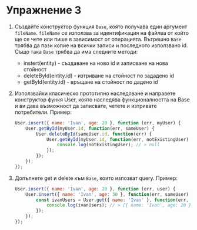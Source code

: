 # Упражнение 3

1. Създайте конструктор функция `Base`, която получава един аргумент `fileName`. `fileName` се използва за идентификация на файлва от който ще се чете или пише в зависимост от операцията. Вътрешно `Base` трябва да пази копие на всички записи и последното използвано id. Също така `Base` трябва да има следните методи: 
    * instert(entity) - създаване на ново id и записване на нова стойност 
    * deleteById(entity.id) - изтриване на стойност по зададено id
    * getById(entity.id) - връщане на стойност по дадено id

2. Използвайки класическо прототипно наследяване и направете конструктор функя User, която наследява функционалността на Base и ви дава възможност да записвате, четете и изтривате потребители.
    Пример:
    ```js
    User.insert({ name: 'Ivan', age: 20 }, function (err, myUser) {
        User.getById(myUser.id, function(err, sameUser) {
            User.deleteById(sameUser.id, function(err) {
                User.getById(myUser.id, function(err, notExistingUser) {
                    console.log(notExistingUser); // > null
                });
            });
        });
    });
    ```
3. Допълнете get и delete към `Base`, които изпозват query. 
    Пример:
    ```js
    User.insert({ name: 'Ivan', age: 20 }, function (err, user) {
        User.insert({ name: 'Ivan', age: 30 }, function(err, sameUser) {
            const ivanUsers = User.get({ name: 'Ivan' }, function(err, ivanUsers) {
                console.log(ivanUsers); // > [{ name: 'Ivan', age: 20 }, { name: 'Ivan', age: 30 }] 
            });
        });
    });
    
    ```